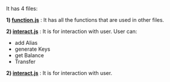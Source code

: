 It has 4 files: 

  **1) [function.js](https://github.com/Shubhankar-Gambhir/IITKBucks/blob/master/Server/function.js)** : It has all the functions that are used in other files.
  
  **2) [interact.js](https://github.com/Shubhankar-Gambhir/IITKBucks/blob/master/Server/interact.js)** : It is for interaction with user.
   User can:
   * add Alias
   * generate Keys
   * get Balance
   * Transfer
   
   **2) [interact.js](https://github.com/Shubhankar-Gambhir/IITKBucks/blob/master/Server/interact.js)** : It is for interaction with user.
   
   
